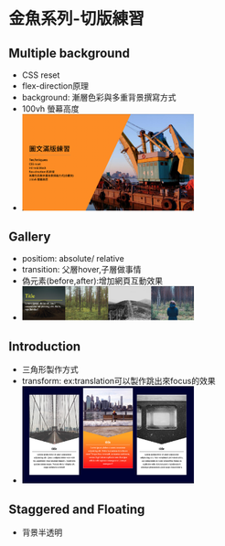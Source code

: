 
# 金魚系列-切版練習

## Multiple background
* CSS reset
* flex-direction原理
* background: 漸層色彩與多重背景撰寫方式
* 100vh 螢幕高度
* <img src="Image/圖文滿版.png" width="300px">

## Gallery
* positiom: absolute/ relative
* transition: 父層hover,子層做事情
* 偽元素(before,after):增加網頁互動效果
* <img src="Image/圖文互動.png" width="300px">

## Introduction
* 三角形製作方式
* transform: ex:translation可以製作跳出來focus的效果
* <img src="Image/人員介紹卡片.png" width="300px">

## Staggered and Floating
* 背景半透明

